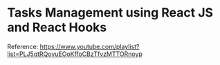 # Tasks Management using React JS and React Hooks
Reference: https://www.youtube.com/playlist?list=PLJ5qtRQovuEOoKffoCBzTfvzMTTORnoyp
